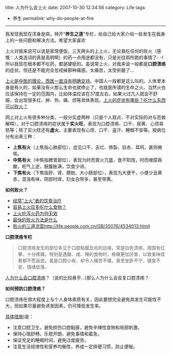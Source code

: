 title: 人为什么会上火
date: 2007-10-30 12:34:56 
category: Life
tags: 
- 养生
permalink: why-do-people-at-fire

---

我发现我现在浑身是病，特开“**养生之道**”专栏，给自己给大家介绍一些发生在我身上的一些问题和解决方法。希望大家喜欢

上火对我来说可以说是家常便饭，三天两头的上上火，无论我吃任何的败火（感慨：人类造词的真是高明啊）的药一点用途都没有，只是光往厕所跑的事情了- -!所以我现在根本都不吃药，都是硬挺的。虽说常上火，对我来说一般都是**口腔溃疡**的症状。但还是不能完全忽视掉那种痛感。太痛苦，太受折磨了...

[上火是中医的理论，西医一直没有明确支持](http://zhidao.baidu.com/question/28887798.html?si=1)。中国人一般都是这么叫的。人体里本身是有火的，如果没有火那么生命也就停止了，也就是所谓的生命之火。当然火也应该保持在一定的范围内，比如体温应该在37度左右，如果火过亢人就会不舒服，会出现很多红、肿、热、痛、烦等具体表现。[上火的症状有哪些？吃什么东西可以败火？](http://zhidao.baidu.com/question/15539369.html?fr=qrl3)

网上对上火有很多种分类，一般分实虚两种（只是个人观点，不对实际的对与否做解释）。对于口腔溃疡的症状属于**实火旺**，表现为口腔溃疡、口干、尿黄、心烦易怒等；除了实火旺还有**虚火**，主要表现有心烦、口干、盗汗、睡眠不安等。按病位分有出来三种：

- **上焦有火**（上焦指心肺部位），症见口干、舌烂、唇裂、目赤、耳鸣，甚则微咳。
- **中焦有火**（中焦指脾胃部位），表现为时而胃火亢盛，食不知饱，时而嗳腐吞酸，呃气上逆，脘腹胀满，饮食少进。
- **下焦有火**（下焦指肝、肾、膀胱、大小肠部位），表现为大便干，小便少且黄赤，混浊有味，阴部时痒，妇女白带多，甚至带黄。

**如何败火？**

- [经常"上火"者的饮食治疗]( http://www.39.net/zhongyi/yaoshan/yaoshan/71927.html)
- [容易上火应多吃什么食物？](http://zhidao.baidu.com/question/872372.html)
- [上火吃泻火药为何无效](http://www.39.net/Treatment/jktx/jkkd/94705.html)
- [最快的败火方法是什么](http://zhidao.baidu.com/question/1663301)
- [败火的三道凉菜]()http://life.people.com.cn/GB/35076/4534013.html)

**口腔溃疡专栏**

> 口腔溃疡发生的部位多见于口腔粘膜及舌的边缘，常是白色溃疡，周围有红晕，十分疼痛，特别是遇酸、咸、辣的食物时，疼痛更加厉害，以致美味佳肴都不愿品尝。虽是口腔小疾，却令人痛苦不堪，甚至坐卧不宁，寝食不安，情绪低落。

[人为什么会口腔溃疡](http://health.sohu.com/2004/06/17/62/article220586282.shtml
)？（说的比较悬乎...)那么人为什么会反复口腔溃疡？

**如何预防口腔溃疡？**

口腔溃疡在很大程度上与个人身体素质有关，因此要想完全避免其发生可能性不大，但如果尽量避免诱发因素，仍可降低发生率。

[具体措施](http://bk.baidu.com/view/60479.htm))是：

* 注意口腔卫生，避免损伤口腔黏膜，避免辛辣性食物和局部刺激。
* 保持心情舒畅，乐观开朗，避免事情和着急。
* 保证充足的睡眠时间，避免过度疲劳。
* 注意生活规律性和营养均衡性，养成一定排便习惯，防止便秘。
